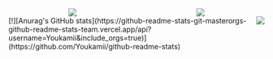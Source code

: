 <div style="display: flex; justify-content: space-around;">
  <a href="https://github.com/Youkamii/github-readme-stats">
    <img src="https://github-readme-stats.vercel.app/api/top-langs/?username=Youkamii" />
  </a>
  <a href="https://github.com/Youkamii/github-readme-stats">
    <img src="https://github-readme-stats.vercel.app/api?username=Youkamii" />
  </a>
</div>


<div style="display: flex; justify-content: space-around;">
  [!][Anurag's GitHub stats](https://github-readme-stats-git-masterorgs-github-readme-stats-team.vercel.app/api?username=Youkamii&include_orgs=true)](https://github.com/Youkamii/github-readme-stats)
  
  <a href="https://github.com/Youkamii/github-readme-stats">
    <img src="https://github-readme-stats.vercel.app/api/top-langs/?username=Youkamii" />
  </a>
</div>
